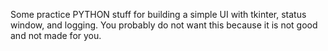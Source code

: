 Some practice PYTHON stuff for building a simple UI with tkinter, status window, and logging. You probably do not want this because it is not good and not made for you.
